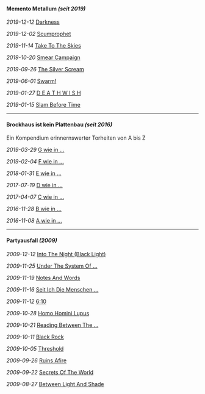 #### Memento Metallum _(seit 2019)_

_2019-12-12_ [Darkness](mm-dns.md)

_2019-12-02_ [Scumprophet](mm-spt.md)

_2019-11-14_ [Take To The Skies](mm-tts.md)

_2019-10-20_ [Smear Campaign](mm-scn.md)

_2019-09-26_ [The Silver Scream](mm-ssm.md)

_2019-06-01_ [Swarm!](mm-swm.md)

_2019-01-27_ [D E A T H W I S H](mm-dwh.md)

_2019-01-15_ [Slam Before Time](mm-sbt.md)

<hr>

#### Brockhaus ist kein Plattenbau _(seit 2016)_

Ein Kompendium erinnernswerter Torheiten von A bis Z

_2019-03-29_ [G wie in ...](bp-gwi.md)

_2019-02-04_ [F wie in ...](bp-fwi.md)

_2018-01-31_ [E wie in ...](bikpb-e.md)

_2017-07-19_ [D wie in ...](bikpb-d.md)

_2017-04-07_ [C wie in ...](bikpb-c.md)

_2016-11-28_ [B wie in ...](bikpb-b.md)

_2016-11-08_ [A wie in ...](bikpb-a.md)

<hr>

#### Partyausfall _(2009)_

_2009-12-12_ [Into The Night (Black Light)](pa-itn.md)

_2009-11-25_ [Under The System Of ...](pa-usm.md)

_2009-11-19_ [Notes And Words](pa-naw.md)

_2009-11-16_ [Seit Ich Die Menschen ...](pa-smk.md)

_2009-11-12_ [6:10](pa-610.md)

_2009-10-28_ [Homo Homini Lupus](pa-hhl.md)

_2009-10-21_ [Reading Between The ...](pa-rbf.md)

_2009-10-11_ [Black Rock](pa-brk.md)

_2009-10-05_ [Threshold](pa-thd.md)

_2009-09-26_ [Ruins Afire](pa-rae.md)

_2009-09-22_ [Secrets Of The World](pa-sow.md)

_2009-08-27_ [Between Light And Shade](pa-bls.md)
